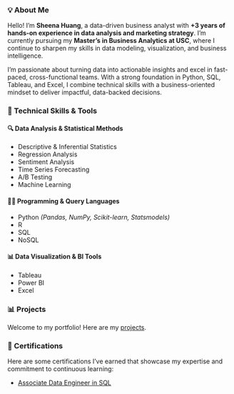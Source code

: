 ### 💡 About Me

Hello! I’m **Sheena Huang**, a data-driven business analyst with **+3 years of hands-on experience in data analysis and marketing strategy**. I’m currently pursuing my **Master’s in Business Analytics at USC**, where I continue to sharpen my skills in data modeling, visualization, and business intelligence.

I’m passionate about turning data into actionable insights and excel in fast-paced, cross-functional teams. With a strong foundation in Python, SQL, Tableau, and Excel, I combine technical skills with a business-oriented mindset to deliver impactful, data-backed decisions.



### 🧠 Technical Skills & Tools

#### 🔍 Data Analysis & Statistical Methods
- Descriptive & Inferential Statistics
- Regression Analysis
- Sentiment Analysis
- Time Series Forecasting
- A/B Testing
- Machine Learning

#### 👩‍💻 Programming & Query Languages
- Python *(Pandas, NumPy, Scikit-learn, Statsmodels)*
- R
- SQL
- NoSQL

#### 📊 Data Visualization & BI Tools
- Tableau
- Power BI
- Excel



### 📊 Projects

Welcome to my portfolio! Here are my [projects](https://github.com/sheenahuang1023?tab=repositories).



### 📜 Certifications

Here are some certifications I’ve earned that showcase my expertise and commitment to continuous learning:

- [Associate Data Engineer in SQL](https://www.datacamp.com/statement-of-accomplishment/track/270606c1b54ef85e3c20f6bf2a876e9ece9947f0?raw=1)


